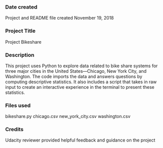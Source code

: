 ### Date created
Project and README file created November 19, 2018

### Project Title
Project Bikeshare

### Description
This project uses Python to explore data related to bike share systems for three major cities in the United States—Chicago, New York City, and Washington. The code imports the data and answers questions by computing descriptive statistics. It also includes a script that takes in raw input to create an interactive experience in the terminal to present these statistics.

### Files used
bikeshare.py
chicago.csv
new_york_city.csv
washington.csv

### Credits
Udacity reviewer provided helpful feedback and guidance on the project
